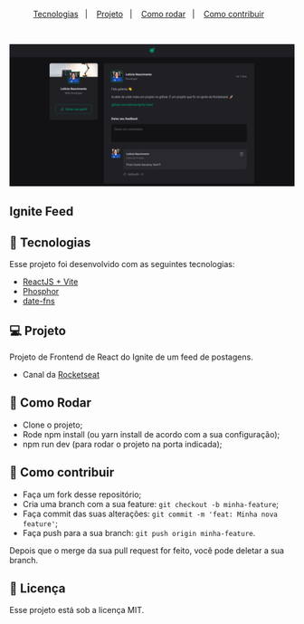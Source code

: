 <p align="center">
  <a href="#-tecnologias">Tecnologias</a>&nbsp;&nbsp;&nbsp;|&nbsp;&nbsp;&nbsp;
  <a href="#-projeto">Projeto</a>&nbsp;&nbsp;&nbsp;|&nbsp;&nbsp;&nbsp;
  <a href="#-como-rodar">Como rodar</a>&nbsp;&nbsp;&nbsp;|&nbsp;&nbsp;&nbsp;
  <a href="#-como-contribuir">Como contribuir</a>&nbsp;&nbsp;&nbsp;
  </p>

<br>

<p align="center">
  <img alt="feed" src=".github/image.png">
</p>

## Ignite Feed

## 🚀 Tecnologias

Esse projeto foi desenvolvido com as seguintes tecnologias:

- [ReactJS + Vite](https://vitejs.dev/guide/)
- [Phosphor](https://phosphoricons.com/)
- [date-fns](https://date-fns.org/)

## 💻 Projeto

Projeto de Frontend de React do Ignite de um feed de postagens.

- Canal da [Rocketseat](https://www.rocketseat.com.br/)

## 🚀 Como Rodar

- Clone o projeto;
- Rode npm install (ou yarn install de acordo com a sua configuração);
- npm run dev (para rodar o projeto na porta indicada);

## 🤔 Como contribuir

- Faça um fork desse repositório;
- Cria uma branch com a sua feature: `git checkout -b minha-feature`;
- Faça commit das suas alterações: `git commit -m 'feat: Minha nova feature'`;
- Faça push para a sua branch: `git push origin minha-feature`.

Depois que o merge da sua pull request for feito, você pode deletar a sua branch.

## 📝 Licença

Esse projeto está sob a licença MIT.